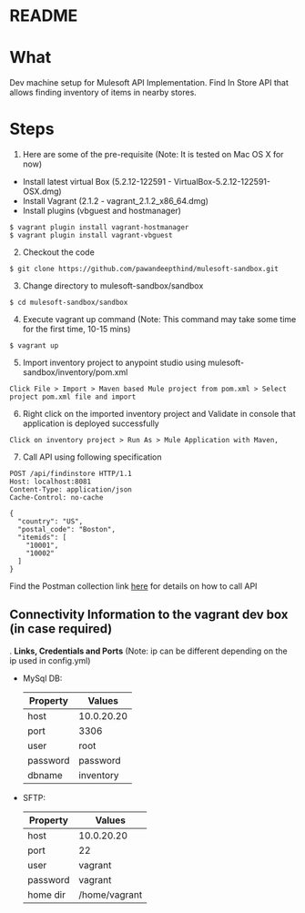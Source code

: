 # README

# What
Dev machine setup for Mulesoft API Implementation. Find In Store API that allows finding inventory of items in nearby stores. 

# Steps

1. Here are some of the pre-requisite (Note: It is tested on Mac OS X for now)
  * Install latest virtual Box (5.2.12-122591 - VirtualBox-5.2.12-122591-OSX.dmg)
  * Install Vagrant (2.1.2 - vagrant_2.1.2_x86_64.dmg)
  * Install plugins (vbguest and hostmanager)
    
  ```
  $ vagrant plugin install vagrant-hostmanager
  $ vagrant plugin install vagrant-vbguest
  ```

2. Checkout the code

  ```
  $ git clone https://github.com/pawandeepthind/mulesoft-sandbox.git
  ```
    
3. Change directory to mulesoft-sandbox/sandbox

  ```
  $ cd mulesoft-sandbox/sandbox
  ```

4. Execute vagrant up command (Note: This command may take some time for the first time, 10-15 mins)

  ```
  $ vagrant up
  ```

5. Import inventory project to anypoint studio using mulesoft-sandbox/inventory/pom.xml

  ```
  Click File > Import > Maven based Mule project from pom.xml > Select project pom.xml file and import
  ```

6. Right click on the imported inventory project and Validate in console that application is deployed successfully

  ```
  Click on inventory project > Run As > Mule Application with Maven,
  ```

7. Call API using following specification

  ```
  POST /api/findinstore HTTP/1.1
  Host: localhost:8081
  Content-Type: application/json
  Cache-Control: no-cache

  {
    "country": "US",
    "postal_code": "Boston",
    "itemids": [
      "10001",
      "10002"
    ]
  }
  ```

  Find the Postman collection link [here](FindInStoreDemo.postman_collection.json) for details on how to call API

## Connectivity Information to the vagrant dev box (in case required)
. **Links, Credentials and Ports** (Note: ip can be different depending on the ip used in config.yml)
   * MySql DB: 

      | Property | Values      |
      | -------- | ----------- |
      | host     | 10.0.20.20  |
      | port     | 3306        |
      | user     | root        |
      | password | password    |
      | dbname   | inventory   |

   * SFTP:

      | Property |  Values              |
      | -------- | -------------------- |
      | host     | 10.0.20.20           |
      | port     | 22                   |
      | user     | vagrant              |
      | password | vagrant              |
      | home dir | /home/vagrant        |
